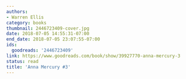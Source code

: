 ```yaml
---
authors:
- Warren Ellis
category: books
thumbnail: 2446723409-cover.jpg
date: 2018-07-05 14:55:31-07:00
end_date: 2018-07-05 23:07:55-07:00
ids:
  goodreads: '2446723409'
link: https://www.goodreads.com/book/show/39927770-anna-mercury-3
status: read
title: 'Anna Mercury #3'
---
```


